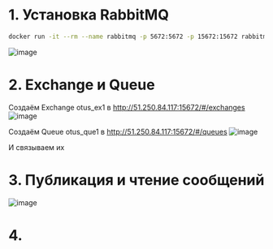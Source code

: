 # 1. Установка RabbitMQ
   ```sh
   docker run -it --rm --name rabbitmq -p 5672:5672 -p 15672:15672 rabbitmq:3.9-management
   ```
   ![image](https://github.com/user-attachments/assets/69e3a578-082a-4763-b8d0-d9489986327e)
# 2. Exchange и Queue
   Создаём Exchange otus_ex1 в http://51.250.84.117:15672/#/exchanges
   ![image](https://github.com/user-attachments/assets/34bc4dc1-a21d-4dd6-8a0d-87c02940fb84)
   
   Создаём Queue otus_que1 в http://51.250.84.117:15672/#/queues
   ![image](https://github.com/user-attachments/assets/01b73817-7845-40ff-83ec-7b86770361fa)
   
   И связываем их
# 3. Публикация и чтение сообщений
   ![image](https://github.com/user-attachments/assets/42727acb-c9fe-4eb3-9cac-7d6f705d3e80)

# 4. 

